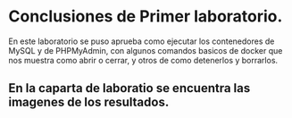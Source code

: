 # Conclusiones de Primer laboratorio.
En este laboratorio se puso aprueba como ejecutar los contenedores de MySQL y de PHPMyAdmin, con algunos comandos basicos de docker que nos muestra como abrir o cerrar, y
otros de como detenerlos y borrarlos.

## En la caparta de laboratio se encuentra las imagenes de los resultados.
